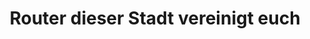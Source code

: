 ---
layout: blog
category: blog
title: Router dieser Stadt vereinigt euch
summary: Netze in Nutzerhand
image: antennen.png
tags: [Freifunk,Kiezleben,Schule]
---